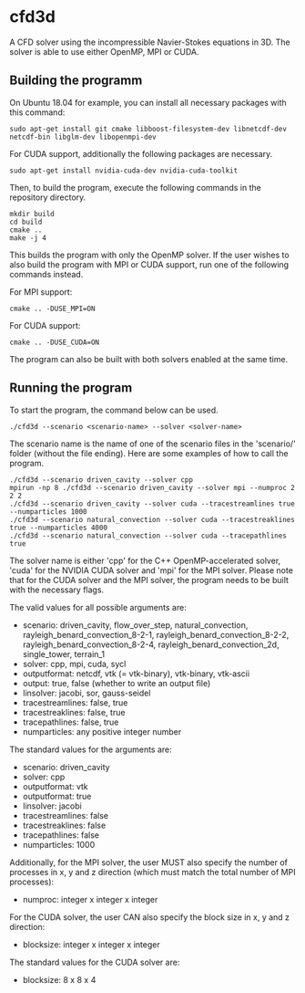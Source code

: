 # cfd3d

A CFD solver using the incompressible Navier-Stokes equations in 3D.
The solver is able to use either OpenMP, MPI or CUDA.

## Building the programm

On Ubuntu 18.04 for example, you can install all necessary packages with this command:

```
sudo apt-get install git cmake libboost-filesystem-dev libnetcdf-dev netcdf-bin libglm-dev libopenmpi-dev
```

For CUDA support, additionally the following packages are necessary.

```
sudo apt-get install nvidia-cuda-dev nvidia-cuda-toolkit
```

Then, to build the program, execute the following commands in the repository directory.

```
mkdir build
cd build
cmake ..
make -j 4
```

This builds the program with only the OpenMP solver. If the user wishes to also build the program with MPI or CUDA
support, run one of the following commands instead.


For MPI support:

```
cmake .. -DUSE_MPI=ON
```

For CUDA support:

```
cmake .. -DUSE_CUDA=ON
```

The program can also be built with both solvers enabled at the same time.

## Running the program

To start the program, the command below can be used.

```
./cfd3d --scenario <scenario-name> --solver <solver-name>
```

The scenario name is the name of one of the scenario files in the 'scenario/' folder (without the file ending).
Here are some examples of how to call the program.

```
./cfd3d --scenario driven_cavity --solver cpp
mpirun -np 8 ./cfd3d --scenario driven_cavity --solver mpi --numproc 2 2 2
./cfd3d --scenario driven_cavity --solver cuda --tracestreamlines true --numparticles 1000
./cfd3d --scenario natural_convection --solver cuda --tracestreaklines true --numparticles 4000
./cfd3d --scenario natural_convection --solver cuda --tracepathlines true
```

The solver name is either 'cpp' for the C++ OpenMP-accelerated solver, 'cuda' for the NVIDIA CUDA solver and 'mpi' for
the MPI solver.
Please note that for the CUDA solver and the MPI solver, the program needs to be built with the necessary flags.

The valid values for all possible arguments are:
* scenario: driven_cavity, flow_over_step, natural_convection, rayleigh_benard_convection_8-2-1,
rayleigh_benard_convection_8-2-2, rayleigh_benard_convection_8-2-4, rayleigh_benard_convection_2d,
single_tower, terrain_1
* solver: cpp, mpi, cuda, sycl
* outputformat: netcdf, vtk (= vtk-binary), vtk-binary, vtk-ascii
* output: true, false (whether to write an output file)
* linsolver: jacobi, sor, gauss-seidel
* tracestreamlines: false, true
* tracestreaklines: false, true
* tracepathlines: false, true
* numparticles: any positive integer number

The standard values for the arguments are:
* scenario: driven_cavity
* solver: cpp
* outputformat: vtk
* outputformat: true
* linsolver: jacobi
* tracestreamlines: false
* tracestreaklines: false
* tracepathlines: false
* numparticles: 1000

Additionally, for the MPI solver, the user MUST also specify the number of processes in x, y and z direction (which must
match the total number of MPI processes):
* numproc: integer x integer x integer

For the CUDA solver, the user CAN also specify the block size in x, y and z direction:
* blocksize: integer x integer x integer

The standard values for the CUDA solver are:
* blocksize: 8 x 8 x 4
